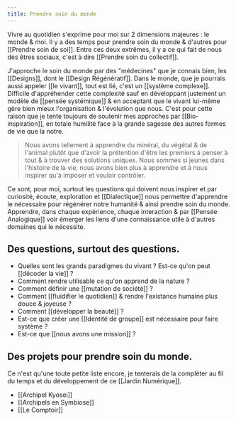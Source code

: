 ```yaml
---
title: Prendre soin du monde
---
```


Vivre au quotidien s'exprime pour moi sur 2 dimensions majeures : le monde & moi. Il y a des temps pour prendre soin du monde & d'autres pour [[Prendre soin de soi]]. Entre ces deux extrêmes, il y a ce qui fait de nous des êtres sociaux, c'est à dire [[Prendre soin du collectif]].

J'approche le soin du monde par des "médecines" que je connais bien, les [[Designs]], dont le [[Design Régénératif]]. Dans le monde, que je pourrais aussi appeler [[le vivant]], tout est lié, c'est un [[système complexe]]. Difficile d'appréhender cette complexité sauf en développant justement un modèle de [[pensée systémique]] & en acceptant que le vivant lui-même gère bien mieux l'organisation & l'évolution que nous. C'est pour cette raison que je tente toujours de soutenir mes approches par [[Bio-inspiration]], en totale humilité face à la grande sagesse des autres formes de vie que la notre.

>Nous avons tellement à apprendre du minéral, du végétal & de l'animal plutôt que d'avoir la prétention d'être les premiers à penser à tout & à trouver des solutions uniques. Nous sommes si jeunes dans l'histoire de la vie, nous avons bien plus à apprendre et à nous inspirer qu'à imposer et vouloir contrôler.

Ce sont, pour moi, surtout les questions qui doivent nous inspirer et par curiosité, écoute, exploration et [[Dialectique]] nous permettre d'apprendre le nécessaire pour régénérer notre humanité & ainsi prendre soin du monde. Apprendre, dans chaque expérience, chaque interaction & par [[Pensée Analogique]] voir émerger les liens d'une connaissance utile à d'autres domaines qui le nécessite.

## Des questions, surtout des questions.
- Quelles sont les grands paradigmes du vivant ? Est-ce qu'on peut [[décoder la vie]] ?
- Comment rendre utilisable ce qu'on apprend de la nature ?
- Comment définir une [[mutation de société]] ?
- Comment [[fluidifier le quotidien]] & rendre l'existance humaine plus douce & joyeuse ?
- Comment [[développer la beauté]] ?
- Est-ce que créer une [[Identité de groupe]] est nécessaire pour faire système ?
- Est-ce que [[nous avons une mission]] ?

## Des projets pour prendre soin du monde.
Ce n'est qu'une toute petite liste encore, je tenterais de la compléter au fil du temps et du développement de ce [[Jardin Numérique]].

- [[Archipel Kyosei]]
- [[Archipels en Symbiose]]
- [[Le Comptoir]]